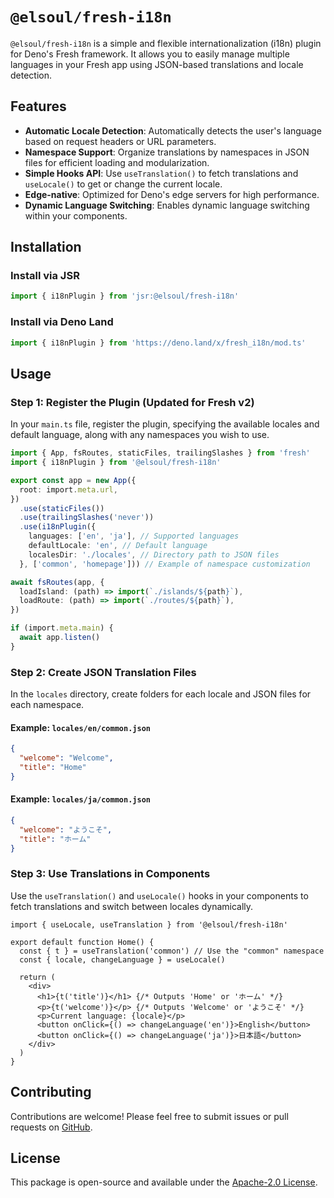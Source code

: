 # `@elsoul/fresh-i18n`

`@elsoul/fresh-i18n` is a simple and flexible internationalization (i18n) plugin
for Deno's Fresh framework. It allows you to easily manage multiple languages in
your Fresh app using JSON-based translations and locale detection.

## Features

- **Automatic Locale Detection**: Automatically detects the user's language
  based on request headers or URL parameters.
- **Namespace Support**: Organize translations by namespaces in JSON files for
  efficient loading and modularization.
- **Simple Hooks API**: Use `useTranslation()` to fetch translations and
  `useLocale()` to get or change the current locale.
- **Edge-native**: Optimized for Deno's edge servers for high performance.
- **Dynamic Language Switching**: Enables dynamic language switching within your
  components.

## Installation

### Install via JSR

```typescript
import { i18nPlugin } from 'jsr:@elsoul/fresh-i18n'
```

### Install via Deno Land

```typescript
import { i18nPlugin } from 'https://deno.land/x/fresh_i18n/mod.ts'
```

## Usage

### Step 1: Register the Plugin (Updated for Fresh v2)

In your `main.ts` file, register the plugin, specifying the available locales
and default language, along with any namespaces you wish to use.

```typescript
import { App, fsRoutes, staticFiles, trailingSlashes } from 'fresh'
import { i18nPlugin } from '@elsoul/fresh-i18n'

export const app = new App({
  root: import.meta.url,
})
  .use(staticFiles())
  .use(trailingSlashes('never'))
  .use(i18nPlugin({
    languages: ['en', 'ja'], // Supported languages
    defaultLocale: 'en', // Default language
    localesDir: './locales', // Directory path to JSON files
  }, ['common', 'homepage'])) // Example of namespace customization

await fsRoutes(app, {
  loadIsland: (path) => import(`./islands/${path}`),
  loadRoute: (path) => import(`./routes/${path}`),
})

if (import.meta.main) {
  await app.listen()
}
```

### Step 2: Create JSON Translation Files

In the `locales` directory, create folders for each locale and JSON files for
each namespace.

#### Example: `locales/en/common.json`

```json
{
  "welcome": "Welcome",
  "title": "Home"
}
```

#### Example: `locales/ja/common.json`

```json
{
  "welcome": "ようこそ",
  "title": "ホーム"
}
```

### Step 3: Use Translations in Components

Use the `useTranslation()` and `useLocale()` hooks in your components to fetch
translations and switch between locales dynamically.

```tsx
import { useLocale, useTranslation } from '@elsoul/fresh-i18n'

export default function Home() {
  const { t } = useTranslation('common') // Use the "common" namespace
  const { locale, changeLanguage } = useLocale()

  return (
    <div>
      <h1>{t('title')}</h1> {/* Outputs 'Home' or 'ホーム' */}
      <p>{t('welcome')}</p> {/* Outputs 'Welcome' or 'ようこそ' */}
      <p>Current language: {locale}</p>
      <button onClick={() => changeLanguage('en')}>English</button>
      <button onClick={() => changeLanguage('ja')}>日本語</button>
    </div>
  )
}
```

## Contributing

Contributions are welcome! Please feel free to submit issues or pull requests on
[GitHub](https://github.com/elsoul/fresh-i18n).

## License

This package is open-source and available under the
[Apache-2.0 License](https://www.apache.org/licenses/LICENSE-2.0).
